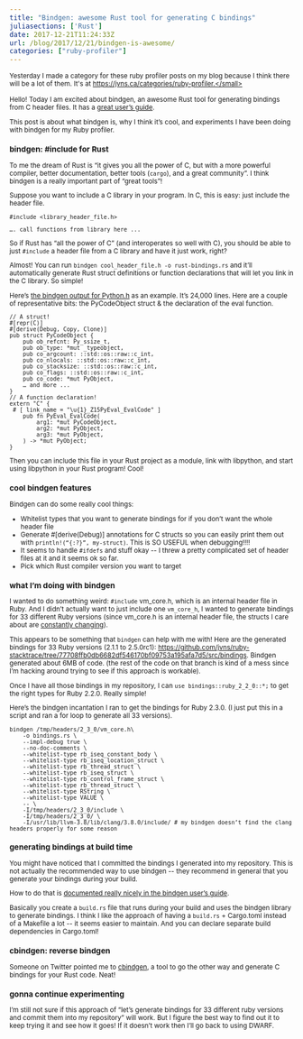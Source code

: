 ```yaml
---
title: "Bindgen: awesome Rust tool for generating C bindings"
juliasections: ['Rust']
date: 2017-12-21T11:24:33Z
url: /blog/2017/12/21/bindgen-is-awesome/
categories: ["ruby-profiler"]
---
```


<small>Yesterday I made a category for these ruby profiler posts on my blog because I think there
will be a lot of them. It's at https://jvns.ca/categories/ruby-profiler.</small>

Hello! Today I am excited about bindgen, an awesome Rust tool for generating bindings from C header files. It has a
[great user’s guide](https://rust-lang-nursery.github.io/rust-bindgen/). 

This post is about what bindgen is, why I think it’s cool, and experiments I have been doing with bindgen for my Ruby profiler.

### bindgen: #include for Rust

To me the dream of Rust is “it gives you all the power of C, but with a more powerful compiler, better documentation, better tools (`cargo`), and a great community”. I think bindgen is a really important part of “great tools”!

Suppose you want to include a C library in your program. In C, this is easy: just include the header file.

```
#include <library_header_file.h>

…. call functions from library here ...
```

So if Rust has “all the power of C” (and interoperates so well with C), you should be able to just `#include` a header file from a C library and have it just work, right?

Almost! You can run `bindgen cool_header_file.h -o rust-bindings.rs` and it’ll automatically generate Rust struct definitions or function declarations that will let you link in the C library. So simple! 

Here’s [the bindgen output for Python.h](https://gist.githubusercontent.com/jvns/38c9f29ba4a6f08e05004aac4e8c5c10/raw/4371d7d081b163c5f8930c334ec348eac1642e2e/python-bindings.rs) as an example. It’s 24,000 lines. Here are a couple of representative bits: the PyCodeObject struct & the declaration of the eval function.

```
// A struct!
#[repr(C)]
#[derive(Debug, Copy, Clone)]
pub struct PyCodeObject {
    pub ob_refcnt: Py_ssize_t,
    pub ob_type: *mut _typeobject,
    pub co_argcount: ::std::os::raw::c_int,
    pub co_nlocals: ::std::os::raw::c_int,
    pub co_stacksize: ::std::os::raw::c_int,
    pub co_flags: ::std::os::raw::c_int,
    pub co_code: *mut PyObject,
    … and more ...
}
// A function declaration!
extern "C" {
 # [ link_name = "\u{1}_Z15PyEval_EvalCode" ]
    pub fn PyEval_EvalCode(
        arg1: *mut PyCodeObject,
        arg2: *mut PyObject,
        arg3: *mut PyObject,
    ) -> *mut PyObject;
}
```

Then you can include this file in your Rust project as a module, link with libpython, and start
using libpython in your Rust program! Cool!

### cool bindgen features

Bindgen can do some really cool things:

* Whitelist types that you want to generate bindings for if you don’t want the whole header file
* Generate #[derive(Debug)] annotations for C structs so you can easily print them out with `println!(“{:?}”, my-struct)`. This is SO USEFUL when debugging!!!!
* It seems to handle `#ifdefs` and stuff okay -- I threw a pretty complicated set of header files at it and it seems ok so far.
* Pick which Rust compiler version you want to target

### what I’m doing with bindgen

I wanted to do something weird: `#include` vm_core.h, which is an internal header file in Ruby. And I didn’t actually want to just include one `vm_core_h`, I wanted to generate bindings for 33 different Ruby versions (since vm_core.h is an internal header file, the structs I care about are [constantly changing](https://jvns.ca/blog/2017/12/19/how-much-does-the-ruby-abi-change-/)). 

This appears to be something that `bindgen` can help with me with! Here are the generated bindings for 33 Ruby versions (2.1.1 to 2.5.0rc1): https://github.com/jvns/ruby-stacktrace/tree/77708ffb0db6682df546170bf09753a195afa7d5/src/bindings. Bindgen generated about 6MB of code. (the rest of the code on that branch is kind of a mess since I’m hacking around trying to see if this approach is workable).

Once I have all those bindings in my repository, I can `use bindings::ruby_2_2_0::*;` to get the right types for Ruby 2.2.0. Really simple!

Here’s the bindgen incantation I ran to get the bindings for Ruby 2.3.0. (I just put this in a script and ran a for loop to generate all 33 versions).

```
bindgen /tmp/headers/2_3_0/vm_core.h\
    -o bindings.rs \
    --impl-debug true \
    --no-doc-comments \
    --whitelist-type rb_iseq_constant_body \
    --whitelist-type rb_iseq_location_struct \
    --whitelist-type rb_thread_struct \
    --whitelist-type rb_iseq_struct \
    --whitelist-type rb_control_frame_struct \
    --whitelist-type rb_thread_struct \
    --whitelist-type RString \
    --whitelist-type VALUE \
    -- \
    -I/tmp/headers/2_3_0/include \
    -I/tmp/headers/2_3_0/ \
    -I/usr/lib/llvm-3.8/lib/clang/3.8.0/include/ # my bindgen doesn’t find the clang headers properly for some reason
```

### generating bindings at build time

You might have noticed that I committed the bindings I generated into my repository. This is not
actually the recommended way to use bindgen -- they recommend in general that you generate your
bindings during your build.

How to do that is [documented really nicely in the bindgen user’s guide](https://rust-lang-nursery.github.io/rust-bindgen/library-usage.html). 

Basically you create a `build.rs` file that runs during your build and uses the bindgen library to generate bindings. I think I like the approach of having a `build.rs` + Cargo.toml instead of a Makefile a lot -- it seems easier to maintain. And you can declare separate build dependencies in Cargo.toml!

### cbindgen: reverse bindgen

Someone on Twitter pointed me to [cbindgen](https://github.com/eqrion/cbindgen), a tool to go the
other way and generate C bindings for your Rust code. Neat!

### gonna continue experimenting

I’m still not sure if this approach of “let’s generate bindings for 33 different ruby versions and commit them into my repository” will work. But I figure the best way to find out it to keep trying it and see how it goes! If it doesn’t work then I’ll go back to using DWARF.

